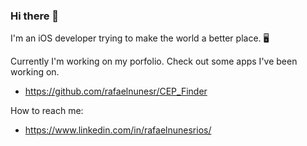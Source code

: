 ### Hi there 👋

I'm an iOS developer trying to make the world a better place. 🖥️

Currently I'm working on my porfolio. Check out some apps I've been working on. </br>
  - https://github.com/rafaelnunesr/CEP_Finder

How to reach me: </br>
  - https://www.linkedin.com/in/rafaelnunesrios/

<!--
**rafaelnunesr/rafaelnunesr** is a ✨ _special_ ✨ repository because its `README.md` (this file) appears on your GitHub profile.

Here are some ideas to get you started:

- 🔭 I’m currently working on ...
- 🌱 I’m currently learning ...
- 👯 I’m looking to collaborate on ...
- 🤔 I’m looking for help with ...
- 💬 Ask me about ...
- 📫 How to reach me: ...
- 😄 Pronouns: ...
- ⚡ Fun fact: ...
-->
